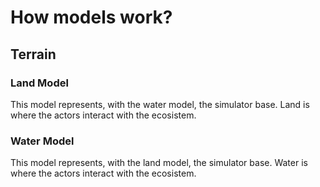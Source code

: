 # How models work?

## Terrain

### Land Model

This model represents, with the water model, the simulator base. Land is where the actors interact with the ecosistem.

### Water Model

This model represents, with the land model, the simulator base. Water is where the actors interact with the ecosistem.
